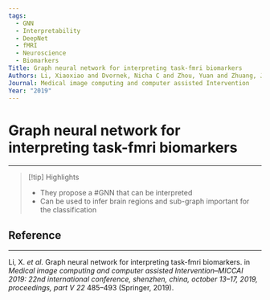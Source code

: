 ```yaml
---
tags:
  - GNN
  - Interpretability
  - DeepNet
  - fMRI
  - Neuroscience
  - Biomarkers
Title: Graph neural network for interpreting task-fmri biomarkers
Authors: Li, Xiaoxiao and Dvornek, Nicha C and Zhou, Yuan and Zhuang, Juntang and Ventola, Pamela and Duncan, James S
Journal: Medical image computing and computer assisted Intervention
Year: "2019"
---
```

# Graph neural network for interpreting task-fmri biomarkers

---

> [!tip] Highlights
> - They propose a #GNN that can be interpreted
> - Can be used to infer brain regions and sub-graph important for the classification

## Reference
---
Li, X. _et al._ Graph neural network for interpreting task-fmri biomarkers. in _Medical image computing and computer assisted Intervention–MICCAI 2019: 22nd international conference, shenzhen, china, october 13–17, 2019, proceedings, part V 22_ 485–493 (Springer, 2019).